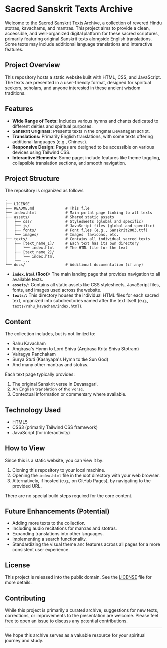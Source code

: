 # Sacred Sanskrit Texts Archive

Welcome to the Sacred Sanskrit Texts Archive, a collection of revered Hindu stotras, kavachams, and mantras. This project aims to provide a clean, accessible, and well-organized digital platform for these sacred scriptures, primarily featuring original Sanskrit texts alongside English translations. Some texts may include additional language translations and interactive features.

## Project Overview

This repository hosts a static website built with HTML, CSS, and JavaScript. The texts are presented in a user-friendly format, designed for spiritual seekers, scholars, and anyone interested in these ancient wisdom traditions.

## Features

*   **Wide Range of Texts:** Includes various hymns and chants dedicated to different deities and spiritual purposes.
*   **Sanskrit Originals:** Presents texts in the original Devanagari script.
*   **Translations:** Primarily English translations, with some texts offering additional languages (e.g., Chinese).
*   **Responsive Design:** Pages are designed to be accessible on various devices using Tailwind CSS.
*   **Interactive Elements:** Some pages include features like theme toggling, collapsible translation sections, and smooth navigation.

## Project Structure

The repository is organized as follows:

```
.
├── LICENSE
├── README.md              # This file
├── index.html             # Main portal page linking to all texts
├── assets/                # Shared static assets
│   ├── css/               # Stylesheets (global and specific)
│   ├── js/                # JavaScript files (global and specific)
│   ├── fonts/             # Font files (e.g., Sanskrit2003.ttf)
│   └── images/            # Images, favicons, etc.
├── texts/                 # Contains all individual sacred texts
│   ├── [text_name_1]/     # Each text has its own directory
│   │   └── index.html     # The HTML file for the text
│   ├── [text_name_2]/
│   │   └── index.html
│   └── ...
└── docs/                  # Additional documentation (if any)
```

*   **`index.html` (Root):** The main landing page that provides navigation to all available texts.
*   **`assets/`:** Contains all static assets like CSS stylesheets, JavaScript files, fonts, and images used across the website.
*   **`texts/`:** This directory houses the individual HTML files for each sacred text, organized into subdirectories named after the text itself (e.g., `texts/rahu_kavacham/index.html`).

## Content

The collection includes, but is not limited to:

*   Rahu Kavacham
*   Angirasa's Hymn to Lord Shiva (Angirasa Krita Shiva Stotram)
*   Vairagya Panchakam
*   Surya Stuti (Kashyapa's Hymn to the Sun God)
*   And many other mantras and stotras.

Each text page typically provides:
1.  The original Sanskrit verse in Devanagari.
2.  An English translation of the verse.
3.  Contextual information or commentary where available.

## Technology Used

*   HTML5
*   CSS3 (primarily Tailwind CSS framework)
*   JavaScript (for interactivity)

## How to View

Since this is a static website, you can view it by:
1.  Cloning this repository to your local machine.
2.  Opening the `index.html` file in the root directory with your web browser.
3.  Alternatively, if hosted (e.g., on GitHub Pages), by navigating to the provided URL.

There are no special build steps required for the core content.

## Future Enhancements (Potential)

*   Adding more texts to the collection.
*   Including audio recitations for mantras and stotras.
*   Expanding translations into other languages.
*   Implementing a search functionality.
*   Standardizing the visual theme and features across all pages for a more consistent user experience.

## License

This project is released into the public domain. See the [LICENSE](LICENSE) file for more details.

## Contributing

While this project is primarily a curated archive, suggestions for new texts, corrections, or improvements to the presentation are welcome. Please feel free to open an issue to discuss any potential contributions.

---

We hope this archive serves as a valuable resource for your spiritual journey and study.

